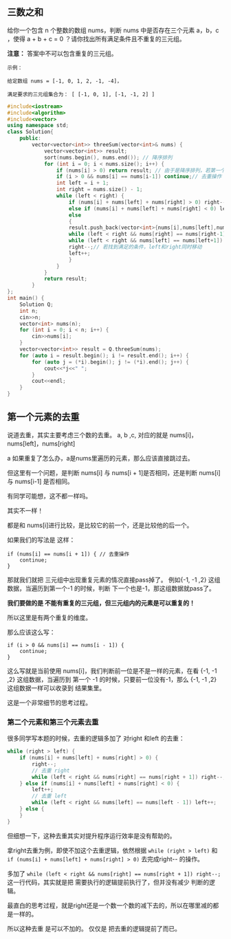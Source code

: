 ## 三数之和

给你一个包含 n 个整数的数组 nums，判断 nums 中是否存在三个元素 a，b，c ，使得 a + b + c = 0 ？请你找出所有满足条件且不重复的三元组。

**注意：** 答案中不可以包含重复的三元组。

```
示例：

给定数组 nums = [-1, 0, 1, 2, -1, -4]，

满足要求的三元组集合为： [ [-1, 0, 1], [-1, -1, 2] ]
```

```c++
#include<iostream>
#include<algorithm>
#include<vector>
using namespace std;
class Solution{
	public:
		vector<vector<int>> threeSum(vector<int>& nums) {
			vector<vector<int>> result;
			sort(nums.begin(), nums.end()); // 降序排列
			for (int i = 0; i < nums.size(); i++) {
				if (nums[i] > 0) return result; // 由于是降序排列，若第一个元素大于零，则三数之和一定不为零
				if (i > 0 && nums[i] == nums[i-1]) continue;// 去重操作
				int left = i + 1;
				int right = nums.size() - 1;
				while (left < right) {
					if (nums[i] + nums[left] + nums[right] > 0) right--;
					else if (nums[i] + nums[left] + nums[right] < 0) left++;
					else 
					{
					result.push_back(vector<int>{nums[i],nums[left],nums[right]});
					while (left < right && nums[right] == nums[right-1]) right--;// 注意去重代码的位置，不是写在if上面
					while (left < right && nums[left] == nums[left+1]) left++;
					right--;// 若找到满足的条件，left和right同时移动
					left++;
					}
				}
			}
			return result;
		}
};
int main() {
	Solution Q;
	int n;
	cin>>n;
	vector<int> nums(n);
	for (int i = 0; i < n; i++) {
		cin>>nums[i];
	}
	vector<vector<int>> result = Q.threeSum(nums);
	for (auto i = result.begin(); i != result.end(); i++) {
		for (auto j = (*i).begin(); j != (*i).end(); j++) {
			cout<<*j<<" ";
		}
		cout<<endl;
	}
}
```

## 第一个元素的去重

说道去重，其实主要考虑三个数的去重。 a, b ,c, 对应的就是 nums[i]，nums[left]，nums[right]

a 如果重复了怎么办，a是nums里遍历的元素，那么应该直接跳过去。

但这里有一个问题，是判断 nums[i] 与 nums[i + 1]是否相同，还是判断 nums[i] 与 nums[i-1] 是否相同。

有同学可能想，这不都一样吗。

其实不一样！

都是和 nums[i]进行比较，是比较它的前一个，还是比较他的后一个。

如果我们的写法是 这样：

```text
if (nums[i] == nums[i + 1]) { // 去重操作
    continue;
}
```

那就我们就把 三元组中出现重复元素的情况直接pass掉了。 例如{-1, -1 ,2} 这组数据，当遍历到第一个-1 的时候，判断 下一个也是-1，那这组数据就pass了。

**我们要做的是 不能有重复的三元组，但三元组内的元素是可以重复的！**

所以这里是有两个重复的维度。

那么应该这么写：

```text
if (i > 0 && nums[i] == nums[i - 1]) {
    continue;
}
```

这么写就是当前使用 nums[i]，我们判断前一位是不是一样的元素，在看 {-1, -1 ,2} 这组数据，当遍历到 第一个 -1 的时候，只要前一位没有-1，那么 {-1, -1 ,2} 这组数据一样可以收录到 结果集里。

这是一个非常细节的思考过程。

### 第二个元素和第三个元素去重

 很多同学写本题的时候，去重的逻辑多加了 对right 和left 的去重：

```c++
while (right > left) {
    if (nums[i] + nums[left] + nums[right] > 0) {
        right--;
        // 去重 right
        while (left < right && nums[right] == nums[right + 1]) right--;
    } else if (nums[i] + nums[left] + nums[right] < 0) {
        left++;
        // 去重 left
        while (left < right && nums[left] == nums[left - 1]) left++;
    } else {
    }
}
```

但细想一下，这种去重其实对提升程序运行效率是没有帮助的。

拿right去重为例，即使不加这个去重逻辑，依然根据 `while (right > left)` 和 `if (nums[i] + nums[left] + nums[right] > 0)` 去完成right-- 的操作。

多加了 `while (left < right && nums[right] == nums[right + 1]) right--;` 这一行代码，其实就是把 需要执行的逻辑提前执行了，但并没有减少 判断的逻辑。

最直白的思考过程，就是right还是一个数一个数的减下去的，所以在哪里减的都是一样的。

所以这种去重 是可以不加的。 仅仅是 把去重的逻辑提前了而已。